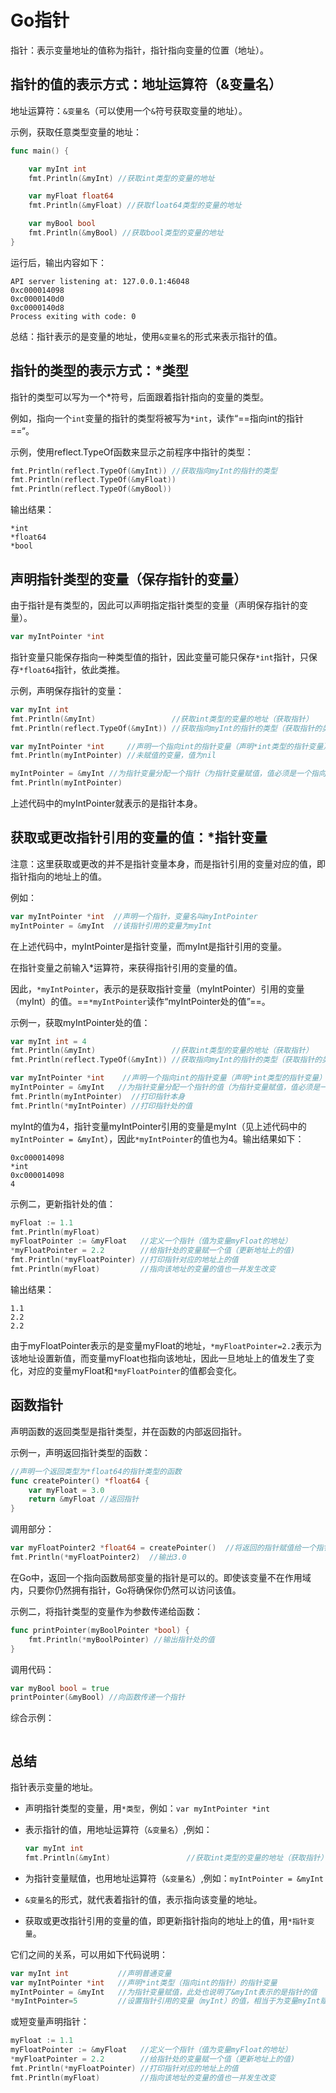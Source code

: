 # Go指针

指针：表示变量地址的值称为指针，指针指向变量的位置（地址）。



## 指针的值的表示方式：地址运算符（&变量名）

地址运算符：`&变量名`（可以使用一个`&`符号获取变量的地址）。

示例，获取任意类型变量的地址：

```go
func main() {

	var myInt int
	fmt.Println(&myInt) //获取int类型的变量的地址

	var myFloat float64
	fmt.Println(&myFloat) //获取float64类型的变量的地址

	var myBool bool
	fmt.Println(&myBool) //获取bool类型的变量的地址
}
```

运行后，输出内容如下：

```
API server listening at: 127.0.0.1:46048
0xc000014098
0xc0000140d0
0xc0000140d8
Process exiting with code: 0
```

总结：指针表示的是变量的地址，使用`&变量名`的形式来表示指针的值。



## 指针的类型的表示方式：*类型

指针的类型可以写为一个*符号，后面跟着指针指向的变量的类型。

例如，指向一个`int`变量的指针的类型将被写为`*int`，读作“==指向int的指针==“。

示例，使用reflect.TypeOf函数来显示之前程序中指针的类型：

```go
fmt.Println(reflect.TypeOf(&myInt)) //获取指向myInt的指针的类型
fmt.Println(reflect.TypeOf(&myFloat))
fmt.Println(reflect.TypeOf(&myBool))
```

输出结果：

```
*int
*float64
*bool
```



## 声明指针类型的变量（保存指针的变量）

由于指针是有类型的，因此可以声明指定指针类型的变量（声明保存指针的变量）。

```go
var myIntPointer *int
```

指针变量只能保存指向一种类型值的指针，因此变量可能只保存`*int`指针，只保存`*float64`指针，依此类推。

示例，声明保存指针的变量：

```go
var myInt int
fmt.Println(&myInt)                 //获取int类型的变量的地址（获取指针）
fmt.Println(reflect.TypeOf(&myInt)) //获取指向myInt的指针的类型（获取指针的类型）

var myIntPointer *int     //声明一个指向int的指针变量（声明*int类型的指针变量）
fmt.Println(myIntPointer) //未赋值的变量，值为nil

myIntPointer = &myInt //为指针变量分配一个指针（为指针变量赋值，值必须是一个指向相同类型的指针）
fmt.Println(myIntPointer)
```

上述代码中的myIntPointer就表示的是指针本身。



## 获取或更改指针引用的变量的值：*指针变量

注意：这里获取或更改的并不是指针变量本身，而是指针引用的变量对应的值，即指针指向的地址上的值。

例如：

```go
var myIntPointer *int  //声明一个指针，变量名叫myIntPointer
myIntPointer = &myInt  //该指针引用的变量为myInt
```

在上述代码中，myIntPointer是指针变量，而myInt是指针引用的变量。

在指针变量之前输入*运算符，来获得指针引用的变量的值。

因此，`*myIntPointer`，表示的是获取指针变量（myIntPointer）引用的变量（myInt）的值。==`*myIntPointer`读作“myIntPointer处的值”==。

示例一，获取myIntPointer处的值：

```go
var myInt int = 4
fmt.Println(&myInt)                 //获取int类型的变量的地址（获取指针）
fmt.Println(reflect.TypeOf(&myInt)) //获取指向myInt的指针的类型（获取指针的类型）

var myIntPointer *int    //声明一个指向int的指针变量（声明*int类型的指针变量）
myIntPointer = &myInt   //为指针变量分配一个指针的值（为指针变量赋值，值必须是一个指向相同类型的指针）
fmt.Println(myIntPointer)  //打印指针本身
fmt.Println(*myIntPointer) //打印指针处的值
```

myInt的值为4，指针变量myIntPointer引用的变量是myInt（见上述代码中的`myIntPointer = &myInt`），因此`*myIntPointer`的值也为4。输出结果如下：

```
0xc000014098
*int
0xc000014098
4
```

示例二，更新指针处的值：

```go
myFloat := 1.1
fmt.Println(myFloat)
myFloatPointer := &myFloat   //定义一个指针（值为变量myFloat的地址）
*myFloatPointer = 2.2        //给指针处的变量赋一个值（更新地址上的值)
fmt.Println(*myFloatPointer) //打印指针对应的地址上的值
fmt.Println(myFloat)         //指向该地址的变量的值也一并发生改变
```

输出结果：

```
1.1
2.2
2.2
```

由于myFloatPointer表示的是变量myFloat的地址，`*myFloatPointer=2.2`表示为该地址设置新值，而变量myFloat也指向该地址，因此一旦地址上的值发生了变化，对应的变量myFloat和`*myFloatPointer`的值都会变化。



## 函数指针

声明函数的返回类型是指针类型，并在函数的内部返回指针。

示例一，声明返回指针类型的函数：

```go
//声明一个返回类型为*float64的指针类型的函数
func createPointer() *float64 {
	var myFloat = 3.0
	return &myFloat //返回指针
}
```

调用部分：

```go
var myFloatPointer2 *float64 = createPointer()	//将返回的指针赋值给一个指针类型的变量
fmt.Println(*myFloatPointer2)  //输出3.0
```

在Go中，返回一个指向函数局部变量的指针是可以的。即使该变量不在作用域内，只要你仍然拥有指针，Go将确保你仍然可以访问该值。

示例二，将指针类型的变量作为参数传递给函数：

```go
func printPointer(myBoolPointer *bool) {
	fmt.Println(*myBoolPointer) //输出指针处的值
}
```

调用代码：

```go
var myBool bool = true
printPointer(&myBool) //向函数传递一个指针
```

综合示例：

```

```





## 总结

指针表示变量的地址。

- 声明指针类型的变量，用`*类型`，例如：`var myIntPointer *int`

- 表示指针的值，用地址运算符（`&变量名`）,例如：

  ```go
  var myInt int
  fmt.Println(&myInt)                 //获取int类型的变量的地址（获取指针）
  ```

- 为指针变量赋值，也用地址运算符（`&变量名`）,例如：`myIntPointer = &myInt`

- `&变量名`的形式，就代表着指针的值，表示指向该变量的地址。

- 获取或更改指针引用的变量的值，即更新指针指向的地址上的值，用`*指针变量`。

它们之间的关系，可以用如下代码说明：

```go
var myInt int			//声明普通变量
var myIntPointer *int	//声明*int类型（指向int的指针）的指针变量
myIntPointer = &myInt	//为指针变量赋值，此处也说明了&myInt表示的是指针的值
*myIntPointer=5			//设置指针引用的变量（myInt）的值，相当于为变量myInt赋值
```

或短变量声明指针：

```go
myFloat := 1.1
myFloatPointer := &myFloat   //定义一个指针（值为变量myFloat的地址）
*myFloatPointer = 2.2        //给指针处的变量赋一个值（更新地址上的值)
fmt.Println(*myFloatPointer) //打印指针对应的地址上的值
fmt.Println(myFloat)         //指向该地址的变量的值也一并发生改变
```

